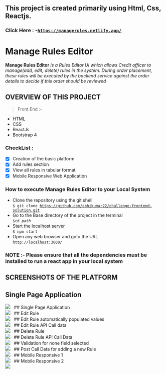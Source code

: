 ## This project is created primarily using Html, Css, Reactjs.
### Click Here : -<code>https://managerules.netlify.app/</code> 

# Manage Rules Editor
**Manage Rules Editor** *is a  Rules Editor UI which allows Credit officer to manage(add, edit, delete) rules in the system. During order placement, these rules will be executed by the backend service against the order details to decide if this order should be reviewed*

## OVERVIEW OF THIS PROJECT

> Front End :-
- HTML
- CSS
- ReactJs
- Bootstrap 4

### CheckList :
- [x] Creation of the basic platform
- [x] Add rules section
- [x] View all rules in tabular format
- [x] Mobile Responsive Web Application

### How to execute Manage Rules Editor to your Local System
- Clone the repository using the git shell <br>
<code>$ git clone https://github.com/abhikumar22/challenge-frontend-solution.git</code> <br>
- Go to the Base directory of the project in the terminal <br>
<code>$cd *path*</code> <br>
- Start the localhost server <br>
<code>$ npm start</code> <br>
- Open any web browser and goto the URL <br>
 <code>http://localhost:3000/</code>
### NOTE :- Please ensure that all the dependencies must be installed to run a react app in your local system 

## SCREENSHOTS OF THE PLATFORM<br>

## Single Page Application <br>
<img src="/readme_images/image_1.png">
&nbsp;
## Single Page Application <br>
<img src="/readme_images/image_2.png">
&nbsp;
## Edit Rule <br>
<img src="/readme_images/image_3.png">
&nbsp;
## Edit Rule automatically populated values <br>
<img src="/readme_images/image_5.png">
&nbsp;
## Edit Rule API Call data <br>
<img src="/readme_images/image_6.png">
&nbsp;
## Delete Rule <br>
<img src="/readme_images/image_4.png">
&nbsp;
## Delete Rule API Call Data <br>
<img src="/readme_images/image_7.png">
&nbsp;
## Validation for none field selected <br>
<img src="/readme_images/image_8.png">
&nbsp;
## Post Call Data for adding a new Rule <br>
<img src="/readme_images/image_9.png">
&nbsp;
## Mobile Responsive 1 <br>
<img src="/readme_images/image_10.png">
&nbsp;
## Mobile Responsive 2 <br>
<img src="/readme_images/image_11.png">
&nbsp;
